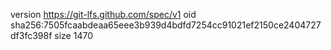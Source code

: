 version https://git-lfs.github.com/spec/v1
oid sha256:7505fcaabdeaa65eee3b939d4bdfd7254cc91021ef2150ce2404727df3fc398f
size 1470
